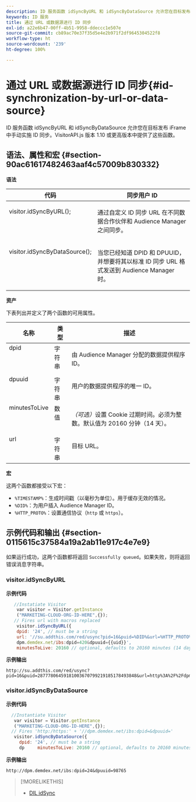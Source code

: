 ```yaml
---
description: ID 服务函数 idSyncByURL 和 idSyncByDataSource 允许您在目标发布 iFrame 中手动实施 ID 同步。VisitorAPI.js 版本 1.10 或更高版本中提供了这些函数。
keywords: ID 服务
title: 通过 URL 或数据源进行 ID 同步
exl-id: a22e6b47-00ff-4b51-9958-ddeccc1e507e
source-git-commit: cb89ac70e37f35d5e4e2b971f2df9645304522f8
workflow-type: ht
source-wordcount: '239'
ht-degree: 100%

---
```


# 通过 URL 或数据源进行 ID 同步{#id-synchronization-by-url-or-data-source}

ID 服务函数 idSyncByURL 和 idSyncByDataSource 允许您在目标发布 iFrame 中手动实施 ID 同步。VisitorAPI.js 版本 1.10 或更高版本中提供了这些函数。

## 语法、属性和宏 {#section-90ac61617482463aaf4c57009b830332}

**语法**

<table id="table_ADC7501511914805A6A6B24B2DFEBA51"> 
 <thead> 
  <tr> 
   <th colname="col1" class="entry"> 代码 </th> 
   <th colname="col2" class="entry"> 同步用户 ID </th> 
  </tr> 
 </thead>
 <tbody> 
  <tr valign="top"> 
   <td colname="col1"> <p> <span class="codeph"> visitor.idSyncByURL(); </span> </p> </td> 
   <td colname="col2"> <p>通过自定义 ID 同步 URL 在不同数据合作伙伴和 <span class="keyword">Audience Manager</span> 之间同步。 </p> </td> 
  </tr> 
  <tr valign="top"> 
   <td colname="col1"> <p> <span class="codeph"> visitor.idSyncByDataSource(); </span> </p> </td> 
   <td colname="col2"> <p>当您已经知道 DPID 和 DPUUID，并想要将其以标准 ID 同步 URL 格式发送到 <span class="keyword">Audience Manager</span> 时。 </p> <p></p> </td> 
  </tr> 
 </tbody> 
</table>

**资产**

下表列出并定义了两个函数的可用属性。

<table id="table_5343BE784E694C67B09A0A8878CF8001"> 
 <thead> 
  <tr> 
   <th colname="col1" class="entry"> 名称 </th> 
   <th colname="col2" class="entry"> 类型 </th> 
   <th colname="col3" class="entry"> 描述 </th> 
  </tr> 
 </thead>
 <tbody> 
  <tr valign="top"> 
   <td colname="col1"> <span class="codeph"> dpid </span> </td> 
   <td colname="col2"> 字符串 </td> 
   <td colname="col3"> <p>由 Audience Manager 分配的数据提供程序 ID。 </p> </td> 
  </tr> 
  <tr valign="top"> 
   <td colname="col1"> <span class="codeph"> dpuuid </span> </td> 
   <td colname="col2"> 字符串 </td> 
   <td colname="col3"> <p>用户的数据提供程序的唯一 ID。 </p> </td> 
  </tr> 
  <tr valign="top"> 
   <td colname="col1"> <span class="codeph"> minutesToLive </span> </td> 
   <td colname="col2"> 数值 </td> 
   <td colname="col3"> <p> <i>（可选）</i>设置 Cookie 过期时间。必须为整数。默认值为 20160 分钟（14 天）。 </p> </td> 
  </tr> 
  <tr valign="top"> 
   <td colname="col1"> <span class="codeph"> url </span> </td> 
   <td colname="col2"> 字符串 </td> 
   <td colname="col3"> <p>目标 URL。 </p> </td> 
  </tr> 
 </tbody> 
</table>

**宏**

这两个函数都接受以下宏：

* `%TIMESTAMP%`：生成时间戳（以毫秒为单位）。用于缓存无效的情况。
* `%DID%`：为用户插入 Audience Manager ID。
* `%HTTP_PROTO%`：设置通信协议（`http` 或 `https`）。

## 示例代码和输出 {#section-0115615c37584a19a2ab11e917c4e7e9}

如果运行成功，这两个函数都将返回 `Successfully queued`。如果失败，则将返回错误消息字符串。

### visitor.idSyncByURL

**示例代码**

```javascript
   //Instatiate Visitor
    var visitor = Visitor.getInstance
    ("MARKETING-CLOUD-ORG-ID-HERE",{}); 
   // Fires url with macros replaced 
    visitor.idSyncByURL({ 
    dpid: '24', // must be a string 
    url: '//su.addthis.com/red/usync?pid=16&puid=%DID%&url=%HTTP_PROTO%://
    dpm.demdex.net/ibs:dpid=420&dpuuid={{uid}}', 
    minutesToLive: 20160 // optional, defaults to 20160 minutes (14 days) });
```

**示例输出**

```
http://su.addthis.com/red/usync?pid=16&puid=28777806459181003670799219185178493848&url=http%3A%2F%2Fdpm.demdex.net%2Fibs%3Adpid%3D420%26dpuuid%3D%7B%7Buid%7D%7D
```

### visitor.idSyncByDataSource

**示例代码**

```javascript
  //Instantiate Visitor
   var visitor = Visitor.getInstance
   ("MARKETING-CLOUD-ORG-ID-HERE",{}); 
  // Fires 'http:/https:' + '//dpm.demdex.net/ibs:dpid=&dpuuid='
   visitor.idSyncByDataSource({ 
     dpid: '24', // must be a string
     dp     minutesToLive: 20160 // optional, defaults to 20160 minutes (14 days) });
```

**示例输出**

```
http://dpm.demdex.net/ibs:dpid=24&dpuuid=98765
```

>[!MORELIKETHIS]
>
>* [DIL idSync](https://experienceleague.adobe.com/docs/audience-manager/user-guide/dil-api/dil-instance-methods.html?lang=zh-Hans#idsync)

